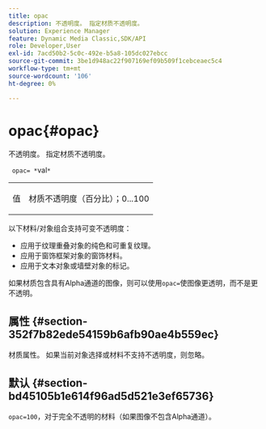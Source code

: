 ```yaml
---
title: opac
description: 不透明度。 指定材质不透明度。
solution: Experience Manager
feature: Dynamic Media Classic,SDK/API
role: Developer,User
exl-id: 7acd50b2-5c0c-492e-b5a8-105dc027ebcc
source-git-commit: 3be1d948ac22f907169ef09b509f1cebceaec5c4
workflow-type: tm+mt
source-wordcount: '106'
ht-degree: 0%

---
```


# opac{#opac}

不透明度。 指定材质不透明度。

` opac= *`val`*`

<table id="simpletable_6AB8CD75F526469FBC9FEAE049792EF2"> 
 <tr class="strow"> 
  <td class="stentry"> <p> <span class="varname">值</span> </p> </td> 
  <td class="stentry"> <p>材质不透明度（百分比）；0...100 </p> </td> 
 </tr> 
</table>

以下材料/对象组合支持可变不透明度：

* 应用于纹理重叠对象的纯色和可重复纹理。
* 应用于窗饰框架对象的窗饰材料。
* 应用于文本对象或墙壁对象的标记。

如果材质包含具有Alpha通道的图像，则可以使用`opac=`使图像更透明，而不是更不透明。

## 属性 {#section-352f7b82ede54159b6afb90ae4b559ec}

材质属性。 如果当前对象选择或材料不支持不透明度，则忽略。

## 默认 {#section-bd45105b1e614f96ad5d521e3ef65736}

`opac=100`，对于完全不透明的材料（如果图像不包含Alpha通道）。
